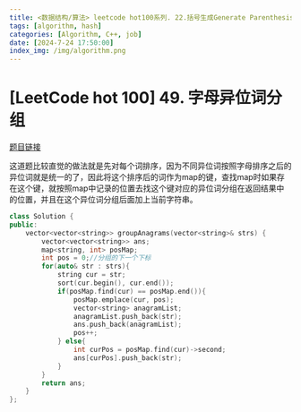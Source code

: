 ```yaml
---
title: <数据结构/算法> leetcode hot100系列. 22.括号生成Generate Parenthesis
tags: [algorithm, hash]
categories: [Algorithm, C++, job]
date: [2024-7-24 17:50:00]
index_img: /img/algorithm.png
---
```


# [LeetCode hot 100] 49. 字母异位词分组

[题目链接](https://leetcode.cn/problems/group-anagrams/solutions/520469/zi-mu-yi-wei-ci-fen-zu-by-leetcode-solut-gyoc/?envType=study-plan-v2&envId=top-100-liked)

这道题比较直觉的做法就是先对每个词排序，因为不同异位词按照字母排序之后的异位词就是统一的了，因此将这个排序后的词作为map的键，查找map时如果存在这个键，就按照map中记录的位置去找这个键对应的异位词分组在返回结果中的位置，并且在这个异位词分组后面加上当前字符串。

```cpp
class Solution {
public:
    vector<vector<string>> groupAnagrams(vector<string>& strs) {
        vector<vector<string>> ans;
        map<string, int> posMap;
        int pos = 0;//分组的下一个下标
        for(auto& str : strs){
            string cur = str;
            sort(cur.begin(), cur.end());
            if(posMap.find(cur) == posMap.end()){
                posMap.emplace(cur, pos);
                vector<string> anagramList;
                anagramList.push_back(str);
                ans.push_back(anagramList);
                pos++;
            } else{
                int curPos = posMap.find(cur)->second;
                ans[curPos].push_back(str);
            }
        }
        return ans;
    }
};
```

